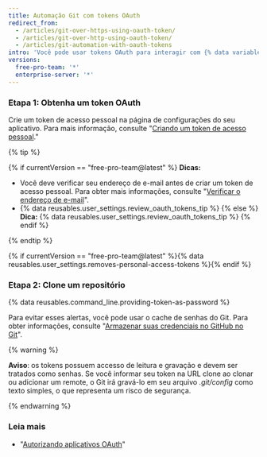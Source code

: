 ```yaml
---
title: Automação Git com tokens OAuth
redirect_from:
  - /articles/git-over-https-using-oauth-token/
  - /articles/git-over-http-using-oauth-token/
  - /articles/git-automation-with-oauth-tokens
intro: 'Você pode usar tokens OAuth para interagir com {% data variables.product.product_name %} por meio de scripts automatizados.'
versions:
  free-pro-team: '*'
  enterprise-server: '*'
---
```


### Etapa 1: Obtenha um token OAuth

Crie um token de acesso pessoal na página de configurações do seu aplicativo. Para mais informação, consulte "[Criando um token de acesso pessoal](/github/authenticating-to-github/creating-a-personal-access-token)."

{% tip %}

{% if currentVersion == "free-pro-team@latest" %}
**Dicas:**
- Você deve verificar seu endereço de e-mail antes de criar um token de acesso pessoal. Para obter mais informações, consulte "[Verificar o endereço de e-mail](/articles/verifying-your-email-address)".
- {% data reusables.user_settings.review_oauth_tokens_tip %}
{% else %}
**Dica:** {% data reusables.user_settings.review_oauth_tokens_tip %}
{% endif %}

{% endtip %}

{% if currentVersion == "free-pro-team@latest" %}{% data reusables.user_settings.removes-personal-access-tokens %}{% endif %}

### Etapa 2: Clone um repositório

{% data reusables.command_line.providing-token-as-password %}

Para evitar esses alertas, você pode usar o cache de senhas do Git. Para obter informações, consulte "[Armazenar suas credenciais no GitHub no Git](/github/using-git/caching-your-github-credentials-in-git)".

{% warning %}

**Aviso**: os tokens possuem accesso de leitura e gravação e devem ser tratados como senhas. Se você informar seu token na URL clone ao clonar ou adicionar um remote, o Git irá gravá-lo em seu arquivo _.git/config_ como texto simples, o que representa um risco de segurança.

{% endwarning %}

### Leia mais

- "[Autorizando aplicativos OAuth](/v3/oauth/)"

